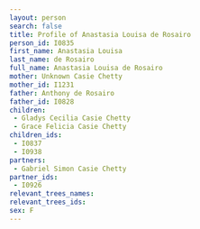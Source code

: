 ```yaml
---
layout: person
search: false
title: Profile of Anastasia Louisa de Rosairo
person_id: I0835
first_name: Anastasia Louisa
last_name: de Rosairo
full_name: Anastasia Louisa de Rosairo
mother: Unknown Casie Chetty
mother_id: I1231
father: Anthony de Rosairo
father_id: I0828
children:
 - Gladys Cecilia Casie Chetty
 - Grace Felicia Casie Chetty
children_ids:
 - I0837
 - I0938
partners:
 - Gabriel Simon Casie Chetty
partner_ids:
 - I0926
relevant_trees_names:
relevant_trees_ids:
sex: F
---
```


